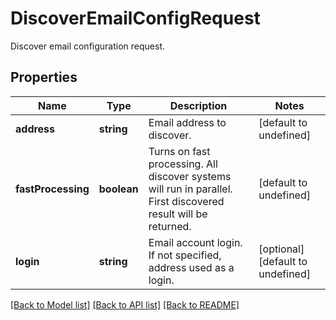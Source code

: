 # DiscoverEmailConfigRequest

Discover email configuration request.             

## Properties
Name | Type | Description | Notes
---- | ---- | ----------- | -----
**address** | **string** | Email address to discover.              | [default to undefined]
**fastProcessing** | **boolean** | Turns on fast processing. All discover systems will run in parallel. First discovered result will be returned.              | [default to undefined]
**login** | **string** | Email account login. If not specified, address used as a login.              | [optional] [default to undefined]


[[Back to Model list]](README.md#documentation-for-models) [[Back to API list]](README.md#documentation-for-api-endpoints) [[Back to README]](README.md)
